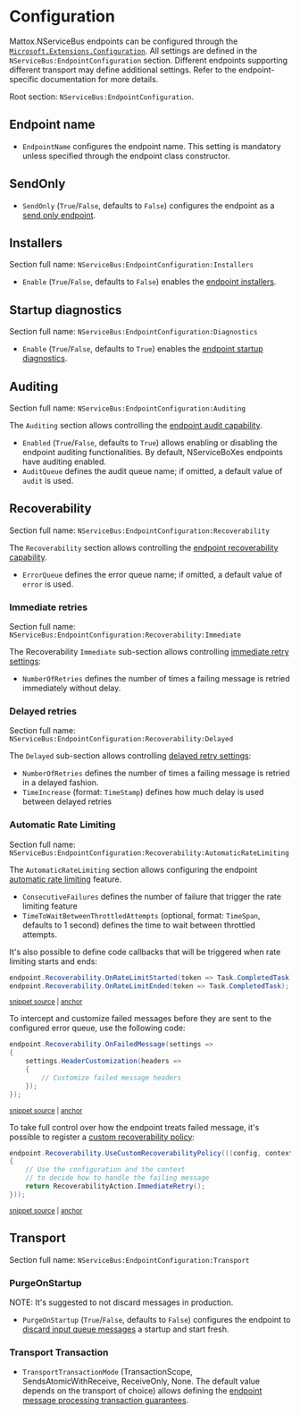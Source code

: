 # Configuration

Mattox.NServiceBus endpoints can be configured through the [`Microsoft.Extensions.Configuration`](https://www.nuget.org/packages/Microsoft.Extensions.Configuration). All settings are defined in the `NServiceBus:EndpointConfiguration` section. Different endpoints supporting different transport may define additional settings. Refer to the endpoint-specific documentation for more details.

Root section: `NServiceBus:EndpointConfiguration`.

## Endpoint name

- `EndpointName` configures the endpoint name. This setting is mandatory unless specified through the endpoint class constructor.

## SendOnly

- `SendOnly` (`True`/`False`, defaults to `False`) configures the endpoint as a [send only endpoint](https://docs.particular.net/nservicebus/hosting/#self-hosting-send-only-hosting).

## Installers

Section full name: `NServiceBus:EndpointConfiguration:Installers`

- `Enable` (`True`/`False`, defaults to `False`) enables the [endpoint installers](https://docs.particular.net/nservicebus/operations/installers).

## Startup diagnostics

Section full name:  `NServiceBus:EndpointConfiguration:Diagnostics`

- `Enable` (`True`/`False`, defaults to `True`) enables the [endpoint startup diagnostics](https://docs.particular.net/nservicebus/hosting/startup-diagnostics).

## Auditing

Section full name: `NServiceBus:EndpointConfiguration:Auditing`

The `Auditing` section allows controlling the [endpoint audit capability](https://docs.particular.net/nservicebus/operations/auditing).

- `Enabled` (`True`/`False`, defaults to `True`) allows enabling or disabling the endpoint auditing functionalities. By default, NServiceBoXes endpoints have auditing enabled.
- `AuditQueue` defines the audit queue name; if omitted, a default value of `audit` is used.

## Recoverability

Section full name: `NServiceBus:EndpointConfiguration:Recoverability`

The `Recoverability` section allows controlling the [endpoint recoverability capability](https://docs.particular.net/nservicebus/recoverability/).

- `ErrorQueue` defines the error queue name; if omitted, a default value of `error` is used.

### Immediate retries

Section full name: `NServiceBus:EndpointConfiguration:Recoverability:Immediate`

The Recoverability `Immediate` sub-section allows controlling [immediate retry settings](https://docs.particular.net/nservicebus/recoverability/#immediate-retries):

- `NumberOfRetries` defines the number of times a failing message is retried immediately without delay.

### Delayed retries

Section full name: `NServiceBus:EndpointConfiguration:Recoverability:Delayed`

The `Delayed` sub-section allows controlling [delayed retry settings](https://docs.particular.net/nservicebus/recoverability/#delayed-retries):

- `NumberOfRetries` defines the number of times a failing message is retried in a delayed fashion.
- `TimeIncrease` (format: `TimeStamp`) defines how much delay is used between delayed retries

### Automatic Rate Limiting

Section full name: `NServiceBus:EndpointConfiguration:Recoverability:AutomaticRateLimiting`

The `AutomaticRateLimiting` section allows configuring the endpoint [automatic rate limiting](https://docs.particular.net/nservicebus/recoverability/#automatic-rate-limiting) feature.

- `ConsecutiveFailures` defines the number of failure that trigger the rate limiting feature
- `TimeToWaitBetweenThrottledAttempts` (optional, format: `TimeSpan`, defaults to 1 second) defines the time to wait between throttled attempts.

It's also possible to define code callbacks that will be triggered when rate limiting starts and ends:

<!-- snippet: AutoRateLimitingCallbacks -->
<a id='snippet-autoratelimitingcallbacks'></a>
```cs
endpoint.Recoverability.OnRateLimitStarted(token => Task.CompletedTask);
endpoint.Recoverability.OnRateLimitEnded(token => Task.CompletedTask);
```
<sup><a href='/src/Snippets/RecoverabilitySnippets.cs#L10-L13' title='Snippet source file'>snippet source</a> | <a href='#snippet-autoratelimitingcallbacks' title='Start of snippet'>anchor</a></sup>
<!-- endSnippet -->

To intercept and customize failed messages before they are sent to the configured error queue, use the following code:

<!-- snippet: FailedMessageCustomization -->
<a id='snippet-failedmessagecustomization'></a>
```cs
endpoint.Recoverability.OnFailedMessage(settings =>
{
    settings.HeaderCustomization(headers =>
    {
        // Customize failed message headers
    });
});
```
<sup><a href='/src/Snippets/RecoverabilitySnippets.cs#L18-L26' title='Snippet source file'>snippet source</a> | <a href='#snippet-failedmessagecustomization' title='Start of snippet'>anchor</a></sup>
<!-- endSnippet -->

To take full control over how the endpoint treats failed message, it's possible to register a [custom recoverability policy](https://docs.particular.net/nservicebus/recoverability/custom-recoverability-policy):

<!-- snippet: CustomRecoverabilityPolicy -->
<a id='snippet-customrecoverabilitypolicy'></a>
```cs
endpoint.Recoverability.UseCustomRecoverabilityPolicy(((config, context) =>
{
    // Use the configuration and the context
    // to decide how to handle the failing message
    return RecoverabilityAction.ImmediateRetry();
}));
```
<sup><a href='/src/Snippets/RecoverabilitySnippets.cs#L31-L38' title='Snippet source file'>snippet source</a> | <a href='#snippet-customrecoverabilitypolicy' title='Start of snippet'>anchor</a></sup>
<!-- endSnippet -->

## Transport

Section full name: `NServiceBus:EndpointConfiguration:Transport`

### PurgeOnStartup

NOTE: It's suggested to not discard messages in production.

- `PurgeOnStartup` (`True`/`False`, defaults to `False`) configures the endpoint to [discard input queue messages](https://docs.particular.net/nservicebus/messaging/discard-old-messages#discarding-messages-at-startup) a startup and start fresh.

### Transport Transaction

- `TransportTransactionMode` (TransactionScope, SendsAtomicWithReceive, ReceiveOnly, None. The default value depends on the transport of choice) allows defining the [endpoint message processing transaction guarantees](https://docs.particular.net/transports/transactions).
